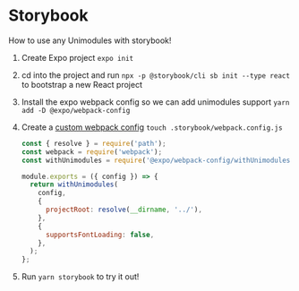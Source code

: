 # Storybook

How to use any Unimodules with storybook!

1. Create Expo project `expo init`
2. cd into the project and run `npx -p @storybook/cli sb init --type react` to bootstrap a new React project
3. Install the expo webpack config so we can add unimodules support `yarn add -D @expo/webpack-config`
4. Create a [custom webpack config](/.storybook/webpack.config.js) `touch .storybook/webpack.config.js`

   ```js
   const { resolve } = require('path');
   const webpack = require('webpack');
   const withUnimodules = require('@expo/webpack-config/withUnimodules');

   module.exports = ({ config }) => {
     return withUnimodules(
       config,
       {
         projectRoot: resolve(__dirname, '../'),
       },
       {
         supportsFontLoading: false,
       },
     );
   };
   ```

5. Run `yarn storybook` to try it out!
